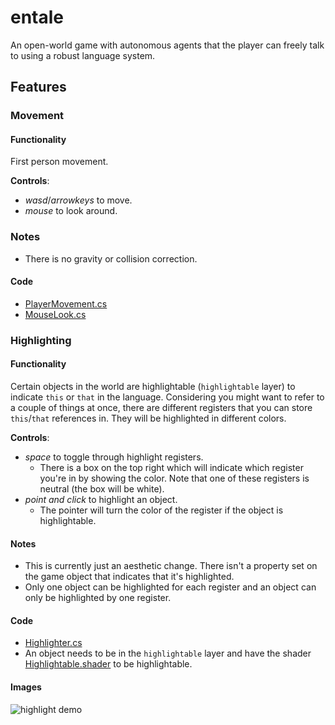 # entale
An open-world game with autonomous agents that the player can freely talk to using a robust language system.

## Features

### Movement

#### Functionality 
First person movement.

**Controls**:
- *wasd*/*arrowkeys* to move.
- *mouse* to look around.

### Notes
- There is no gravity or collision correction.

#### Code
- [PlayerMovement.cs](Assets/Scripts/PlayerMovement.cs)
- [MouseLook.cs](Assets/Scripts/MouseLook.cs)

### Highlighting

#### Functionality
Certain objects in the world are highlightable (`highlightable` layer) to indicate `this` or `that` in the language.
Considering you might want to refer to a couple of things at once, there are different registers that you can store `this`/`that` references in. They will be highlighted in different colors.

**Controls**:
- *space* to toggle through highlight registers.
  - There is a box on the top right which will indicate which register you're in by showing the color. Note that one of these registers is neutral (the box will be white).
- *point and click* to highlight an object.
  - The pointer will turn the color of the register if the object is highlightable.

#### Notes 
- This is currently just an aesthetic change. There isn't a property set on the game object that indicates that it's highlighted.
- Only one object can be highlighted for each register and an object can only be highlighted by one register.

#### Code
- [Highlighter.cs](Assets/Scripts/Highlighter.cs)
- An object needs to be in the `highlightable` layer and have the shader [Highlightable.shader](https://github.com/hwacha/entale/blob/master/Assets/Shader/Highlightable.shader) to be highlightable.

#### Images

![highlight demo](https://user-images.githubusercontent.com/3184499/77706284-516c8500-6f98-11ea-913b-aa67de165cd1.gif)
